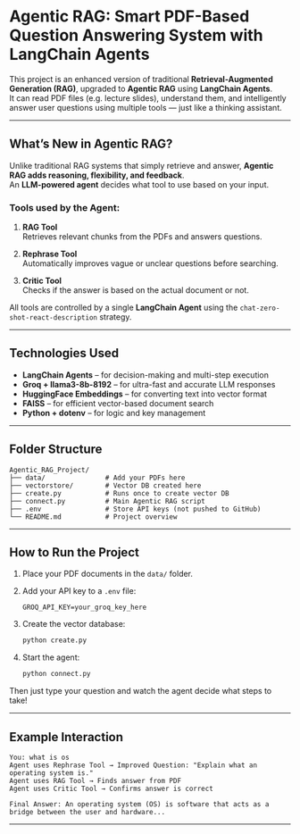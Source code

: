 #  Agentic RAG: Smart PDF-Based Question Answering System with LangChain Agents

This project is an enhanced version of traditional **Retrieval-Augmented Generation (RAG)**, upgraded to **Agentic RAG** using **LangChain Agents**.  
It can read PDF files (e.g. lecture slides), understand them, and intelligently answer user questions using multiple tools — just like a thinking assistant.

---

##  What’s New in Agentic RAG?

Unlike traditional RAG systems that simply retrieve and answer, **Agentic RAG adds reasoning, flexibility, and feedback**.  
An **LLM-powered agent** decides what tool to use based on your input.

###  Tools used by the Agent:

1. **RAG Tool**  
   Retrieves relevant chunks from the PDFs and answers questions.

2. **Rephrase Tool**  
   Automatically improves vague or unclear questions before searching.

3. **Critic Tool**  
   Checks if the answer is based on the actual document or not.

All tools are controlled by a single **LangChain Agent** using the `chat-zero-shot-react-description` strategy.

---

##  Technologies Used

- **LangChain Agents** – for decision-making and multi-step execution  
- **Groq + llama3-8b-8192** – for ultra-fast and accurate LLM responses  
- **HuggingFace Embeddings** – for converting text into vector format  
- **FAISS** – for efficient vector-based document search  
- **Python + dotenv** – for logic and key management

---

##  Folder Structure

```
Agentic_RAG_Project/
├── data/               # Add your PDFs here
├── vectorstore/        # Vector DB created here
├── create.py           # Runs once to create vector DB
├── connect.py          # Main Agentic RAG script
├── .env                # Store API keys (not pushed to GitHub)
└── README.md           # Project overview
```

---

##  How to Run the Project

1. Place your PDF documents in the `data/` folder.

2. Add your API key to a `.env` file:
   ```
   GROQ_API_KEY=your_groq_key_here
   ```

3. Create the vector database:
   ```bash
   python create.py
   ```

4. Start the agent:
   ```bash
   python connect.py
   ```

Then just type your question and watch the agent decide what steps to take!

---

##  Example Interaction

```
You: what is os
Agent uses Rephrase Tool → Improved Question: "Explain what an operating system is."
Agent uses RAG Tool → Finds answer from PDF
Agent uses Critic Tool → Confirms answer is correct

Final Answer: An operating system (OS) is software that acts as a bridge between the user and hardware...
```

---
